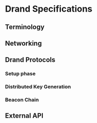 # Drand Specifications

## Terminology

## Networking

## Drand Protocols

### Setup phase

### Distributed Key Generation

### Beacon Chain

## External API
